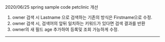 2020/06/25
spring sample code petclinic 개선

1. owner 검색 시 Lastname 으로 검색하는 기존의 방식은 Firstname으로 수정.
2. owner 검색 시, 검색어의 앞뒤 일치하는 키워드가 있다면 검색 결과를 반환
3. owner의 새 필드 age 추가하여 등록및 조회 가능하게 수정.

-------------------------------------------------------------------------
